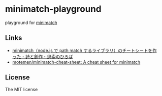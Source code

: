 # minimatch-playground

playground for [minimatch](https://github.com/isaacs/minimatch/tree/main)

## Links

- [minimatch（node.js で path match するライブラリ）のチートシートを作った - 詩と創作・思索のひろば](https://motemen.hatenablog.com/entry/2014/07/15/minimatch-cheat-sheet)
- [motemen/minimatch-cheat-sheet: A cheat sheet for minimatch](https://github.com/motemen/minimatch-cheat-sheet)

## License

The MIT license
